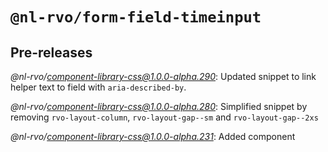 # `@nl-rvo/form-field-timeinput`

## Pre-releases

*@nl-rvo/component-library-css@1.0.0-alpha.290*:
Updated snippet to link helper text to field with `aria-described-by`.

*@nl-rvo/component-library-css@1.0.0-alpha.280*:
Simplified snippet by removing `rvo-layout-column`, `rvo-layout-gap--sm` and `rvo-layout-gap--2xs`

*@nl-rvo/component-library-css@1.0.0-alpha.231*:
Added component